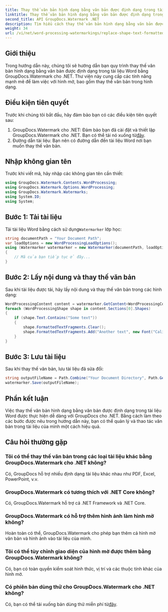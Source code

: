 ```yaml
---
title: Thay thế văn bản hình dạng bằng văn bản được định dạng trong tài liệu Word
linktitle: Thay thế văn bản hình dạng bằng văn bản được định dạng trong tài liệu Word
second_title: API GroupDocs.Watermark .NET
description: Tìm hiểu cách thay thế văn bản hình dạng bằng văn bản được định dạng trong tài liệu Word bằng GroupDocs.Watermark cho .NET. Khả năng chỉnh sửa tài liệu của bạn dễ dàng.
weight: 34
url: /vi/net/word-processing-watermarkings/replace-shape-text-formatted-text-word-docs/
---
```

## Giới thiệu
Trong hướng dẫn này, chúng tôi sẽ hướng dẫn bạn quy trình thay thế văn bản hình dạng bằng văn bản được định dạng trong tài liệu Word bằng GroupDocs.Watermark cho .NET. Thư viện này cung cấp các tính năng mạnh mẽ để làm việc với hình mờ, bao gồm thay thế văn bản trong hình dạng.
## Điều kiện tiên quyết
Trước khi chúng tôi bắt đầu, hãy đảm bảo bạn có các điều kiện tiên quyết sau:
1.  GroupDocs.Watermark cho .NET: Đảm bảo bạn đã cài đặt và thiết lập GroupDocs.Watermark cho .NET. Bạn có thể tải nó xuống từ[đây](https://releases.groupdocs.com/Watermark/net/).
2. Đường dẫn tài liệu: Bạn nên có đường dẫn đến tài liệu Word nơi bạn muốn thay thế văn bản.

## Nhập không gian tên
Trước khi viết mã, hãy nhập các không gian tên cần thiết:
```csharp
using GroupDocs.Watermark.Contents.WordProcessing;
using GroupDocs.Watermark.Options.WordProcessing;
using GroupDocs.Watermark.Watermarks;
using System.IO;
using System;
```
## Bước 1: Tải tài liệu
 Tải tài liệu Word bằng cách sử dụng`Watermarker` lớp học:
```csharp
string documentPath = "Your Document Path";
var loadOptions = new WordProcessingLoadOptions();
using (Watermarker watermarker = new Watermarker(documentPath, loadOptions))
{
    // Mã của bạn tiếp tục ở đây...
}
```
## Bước 2: Lấy nội dung và thay thế văn bản
Sau khi tài liệu được tải, hãy lấy nội dung và thay thế văn bản trong các hình dạng:
```csharp
WordProcessingContent content = watermarker.GetContent<WordProcessingContent>();
foreach (WordProcessingShape shape in content.Sections[0].Shapes)
{
    if (shape.Text.Contains("Some text"))
    {
        shape.FormattedTextFragments.Clear();
        shape.FormattedTextFragments.Add("Another text", new Font("Calibri", 19, FontStyle.Bold), Color.Red, Color.Aqua);
    }
}
```
## Bước 3: Lưu tài liệu
Sau khi thay thế văn bản, lưu tài liệu đã sửa đổi:
```csharp
string outputFileName = Path.Combine("Your Document Directory", Path.GetFileName(documentPath));
watermarker.Save(outputFileName);
```

## Phần kết luận
Việc thay thế văn bản hình dạng bằng văn bản được định dạng trong tài liệu Word được thực hiện dễ dàng với GroupDocs cho .NET. Bằng cách làm theo các bước được nêu trong hướng dẫn này, bạn có thể quản lý và thao tác văn bản trong tài liệu của mình một cách hiệu quả.

## Câu hỏi thường gặp
### Tôi có thể thay thế văn bản trong các loại tài liệu khác bằng GroupDocs.Watermark cho .NET không?
Có, GroupDocs hỗ trợ nhiều định dạng tài liệu khác nhau như PDF, Excel, PowerPoint, v.v.
### GroupDocs.Watermark có tương thích với .NET Core không?
Có, GroupDocs.Watermark hỗ trợ cả .NET Framework và .NET Core.
### GroupDocs.Watermark có hỗ trợ thêm hình ảnh làm hình mờ không?
Hoàn toàn có thể, GroupDocs.Watermark cho phép bạn thêm cả hình mờ văn bản và hình ảnh vào tài liệu của mình.
### Tôi có thể tùy chỉnh giao diện của hình mờ được thêm bằng GroupDocs.Watermark không?
Có, bạn có toàn quyền kiểm soát hình thức, vị trí và các thuộc tính khác của hình mờ.
### Có phiên bản dùng thử cho GroupDocs.Watermark cho .NET không?
 Có, bạn có thể tải xuống bản dùng thử miễn phí từ[đây](https://releases.groupdocs.com/).